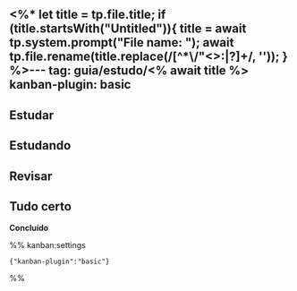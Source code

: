 <%*
let title = tp.file.title;
if (title.startsWith("Untitled")){
	title = await tp.system.prompt("File name: ");
	await tp.file.rename(title.replace(/[^*\\/"<>:|?]+/, ''));
}
%>---
tag: guia/estudo/<% await title %>
kanban-plugin: basic
---

## Estudar

## Estudando

## Revisar

## Tudo certo

**Concluído**


%% kanban:settings
```
{"kanban-plugin":"basic"}
```
%%